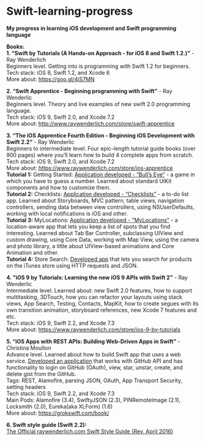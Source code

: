 # Swift-learning-progress
**My progress in learning iOS development and Swift programming language**

**Books:**  
**1. “Swift by Tutorials (A Hands-on Approach - for iOS 8 and Swift 1.2.)”** - Ray Wenderlich  
Beginners level. Getting into is programming with Swift 1.2 for beginners.  
Tech stack: iOS 8, Swift 1.2, and Xcode 6  
More about: https://goo.gl/4iS7MN   

**2. “Swift Apprentice - Beginning programming with Swift”** - Ray Wenderlic  
Beginners level. Theory and live examples of new swift 2.0 programming language.  
Tech stack: iOS 9, Swift 2.0, and Xcode 7.2  
More about: http://www.raywenderlich.com/store/swift-apprentice  

**3. “The iOS Apprentice Fourth Edition - Beginning iOS Development with Swift 2.2”**  - Ray Wenderlic  
Beginners to intermediate level. Four epic-length tutorial guide books (over 900 pages) where you’ll learn how to build 4 complete apps from scratch.  
Tech stack: iOS 9, Swift 2.0, and Xcode 7.2  
More about: https://www.raywenderlich.com/store/ios-apprentice   
**Tutorial 1:** Getting Started: [Application developed - “Bull’s Eye”](https://github.com/VasylKo/Bulls-Eye-Swift) - a game in which you have to guess a number. Learned about standard UIKit components and how to customize them.  
**Tutorial 2:** Checklists: [Application developed - “Checklists”](https://github.com/VasylKo/Checklist-Swift) - a to-do list app. Learned about Storyboards, MVC pattern, table views, navigation controllers, sending data between view controllers, using NSUserDefaults, working with local notifications is iOS and other.  
**Tutorial 3:** MyLocations:  [Application developed - "MyLocations"](https://github.com/VasylKo/MyLocations-Swift) - a location-aware app that lets you keep a list of spots that you find interesting. Learned about Tab Bar Controller, subclassing UIView and custom drawing, using Core Data, working with Map View, using the camera and photo library, a little about UIView-based animations and Core Animation and other.  
**Tutorial 4:** Store Search:  [Developed app](https://github.com/VasylKo/StoreSearch-Swift) that lets you search for products on the iTunes store using HTTP requests and JSON.  

**4.  "iOS 9 by Tutorials: Learning the new iOS 9 APIs with Swift 2"** - Ray Wenderlic  
Intermediate level. Learned about: new Swift 2.0 features, how to support multitasking, 3DTouch, how you can refactor your layouts using stack views, App Search, Testing, Contacts, MapKit, how to create segues with its own transition animation, storyboard references, new Xcode 7 features and etc.  
Tech stack: iOS 9, Swift 2.2, and Xcode 7.3  
More about: https://www.raywenderlich.com/store/ios-9-by-tutorials  

**5. “iOS Apps with REST APIs: Building Web-Driven Apps in Swift”** - Christina Moulton  
Advance level. Learned about how to build Swift app that uses a web service. [Developed an application](https://github.com/VasylKo/GitHubRESTAPITestProject) that works with GitHub API and has functionality to login on GitHub (OAuth), view, star, unstar, create, and delete gist from the GitHub.  
Tags: REST, Alamofire, parsing JSON, OAuth, App Transport Security, setting headers  
Tech stack: iOS 9, Swift 2.2, and Xcode 7.3  
Main Pods: Alamofire (3.4), SwiftyJSON (2.3), PINRemoteImage (2.1), Locksmith (2.0), Eureka(aka XLForm) (1.6)  
More about: https://grokswift.com/book/   

**6. Swift style guide (Swift 2.2):**  
[The Official raywenderlich.com Swift Style Guide (Rev. April 2016)](https://github.com/raywenderlich/swift-style-guide/blob/master/README.markdown)  
